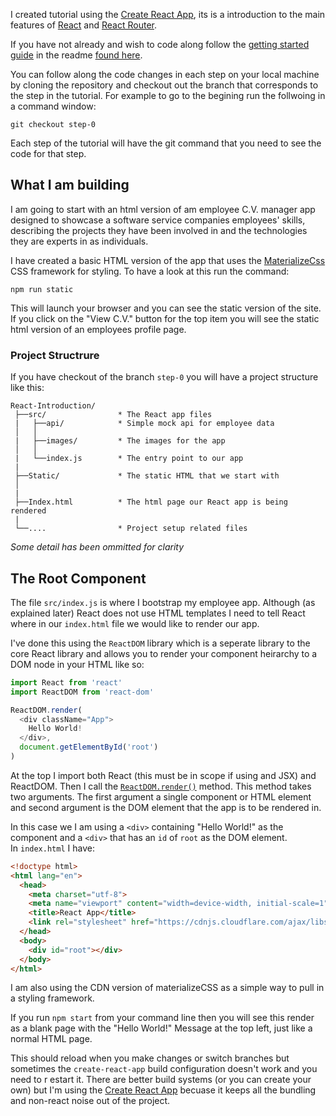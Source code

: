 I created tutorial using the [Create React App](https://github.com/facebookincubator/create-react-app),
its is a introduction to the main features of [React](https://facebook.github.io/react/) 
and [React Router](https://github.com/reactjs/react-router).

If you have not already and wish to code along follow the [getting started guide](https://github.com/justsayno/react-introduction)
in the readme [found here](https://github.com/justsayno/react-introduction).

You can follow along the code changes in each step on your local machine by cloning the repository and checkout out the 
branch that corresponds to the step in the tutorial. For example to go to the begining run the follwoing in a command window:

``` shell
git checkout step-0
```

Each step of the tutorial will have the git command that you need to see the code for that step.

## What I am building

I am going to start with an html version of am employee C.V. manager app designed to showcase a 
software service companies employees' skills, describing the projects they have been involved in and the technologies they
are experts in as individuals.

I have created a basic HTML version of the app that uses the [MaterializeCss](http://materializecss.com/) CSS framework for
styling. To have a look at this run the command:

```
npm run static
```

This will launch your browser and you can see the static version of the site. If you click on the "View C.V."
button for the top item you will see the static html version of an employees profile page.

### Project Structrure

If you have checkout of the branch `step-0` you will have a project structure like this:

``` 
React-Introduction/
 ├──src/                * The React app files
 |   ├──api/            * Simple mock api for employee data
 │   │
 |   ├──images/         * The images for the app
 │   │  
 |   └──index.js        * The entry point to our app
 |
 ├──Static/             * The static HTML that we start with
 │
 |
 ├──Index.html          * The html page our React app is being rendered 
 |
 └──....                * Project setup related files
```
*Some detail has been ommitted for clarity*

## The Root Component

The file `src/index.js` is where I bootstrap my employee app. Although (as explained later) React 
does not use HTML templates I need to tell React where in our `index.html` file we would like to render our app.

I've done this using the `ReactDOM` library which is a seperate library to the core React library and allows
you to render your component heirarchy to a DOM node in your HTML like so:

``` javascript
import React from 'react'
import ReactDOM from 'react-dom'

ReactDOM.render(
  <div className="App">
    Hello World!
  </div>,
  document.getElementById('root')
)
```

At the top I import both React (this must be in scope if using and JSX) and ReactDOM. Then I call the 
[`ReactDOM.render()`](https://facebook.github.io/react/blog/2015/10/01/react-render-and-top-level-api.html) method. 
This method takes two arguments. The first argument a single component or HTML element and second argument is the DOM element 
that the app is to be rendered in. 

In this case we I am using a `<div>` containing "Hello World!" as the component and a `<div>` that has an `id` of `root` as the DOM element.  
In `index.html` I have:

``` html
<!doctype html>
<html lang="en">
  <head>
    <meta charset="utf-8">
    <meta name="viewport" content="width=device-width, initial-scale=1">
    <title>React App</title>
    <link rel="stylesheet" href="https://cdnjs.cloudflare.com/ajax/libs/materialize/0.97.7/css/materialize.min.css">
  </head>
  <body>
    <div id="root"></div>
  </body>
</html>
```

I am also using the CDN version of materializeCSS as a simple way to pull in a styling framework. 

If you run `npm start` from your command line then you 
will see this render as a blank page with the "Hello World!" Message at the top left, just like a normal HTML page.


This should reload when you make changes or switch branches but sometimes the `create-react-app` build configuration doesn't work and you need to r
estart it. There are better build systems (or you can create your own) but I'm using the [Create React App](https://github.com/facebookincubator/create-react-app)
becuase it keeps all the bundling and non-react noise out of the project.